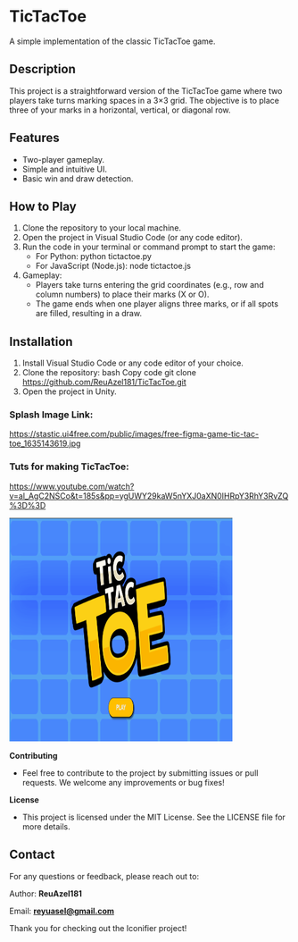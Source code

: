 # TicTacToe

A simple implementation of the classic TicTacToe game.

## Description

This project is a straightforward version of the TicTacToe game where two players take turns marking spaces in a 3×3 grid. The objective is to place three of your marks in a horizontal, vertical, or diagonal row.

## Features
  - Two-player gameplay.
  - Simple and intuitive UI.
  - Basic win and draw detection.

## How to Play
1. Clone the repository to your local machine.
2. Open the project in Visual Studio Code (or any code editor).
3. Run the code in your terminal or command prompt to start the game:
    - For Python: python tictactoe.py
    - For JavaScript (Node.js): node tictactoe.js
4. Gameplay:
    - Players take turns entering the grid coordinates (e.g., row and column numbers) to place their marks (X or O).
    - The game ends when one player aligns three marks, or if all spots are filled, resulting in a draw.
   
## Installation
1. Install Visual Studio Code or any code editor of your choice.
2. Clone the repository:
bash
Copy code
git clone https://github.com/ReuAzel181/TicTacToe.git
3. Open the project in Unity.

### Splash Image Link:
https://stastic.ui4free.com/public/images/free-figma-game-tic-tac-toe_1635143619.jpg

### Tuts for making TicTacToe:
https://www.youtube.com/watch?v=al_AgC2NSCo&t=185s&pp=ygUWY29kaW5nYXJ0aXN0IHRpY3RhY3RvZQ%3D%3D

<img src="https://github.com/ReuAzel181/TicTacToe/blob/main/img/splash.png" alt="UI" width="400" height="400">

**Contributing**
  - Feel free to contribute to the project by submitting issues or pull requests. We welcome any improvements or bug fixes!

**License**
  - This project is licensed under the MIT License. See the LICENSE file for more details.

## Contact
For any questions or feedback, please reach out to:

Author: **ReuAzel181**

Email: **reyuasel@gmail.com**

Thank you for checking out the Iconifier project!


